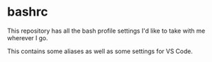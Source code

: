 # bashrc
This repository has all the bash profile settings I'd like to take with me wherever I go. 

This contains some aliases as well as some settings for VS Code.
